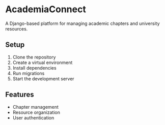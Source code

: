 # AcademiaConnect

A Django-based platform for managing academic chapters and university resources.

## Setup
1. Clone the repository
2. Create a virtual environment
3. Install dependencies
4. Run migrations
5. Start the development server

## Features
- Chapter management
- Resource organization
- User authentication